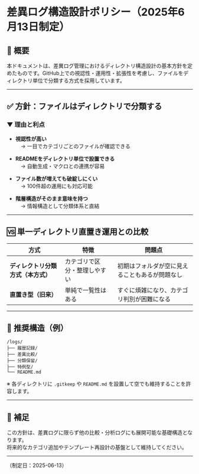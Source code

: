 # 差異ログ構造設計ポリシー（2025年6月13日制定）

## 📌 概要
本ドキュメントは、差異ログ管理におけるディレクトリ構造設計の基本方針を定めたものです。GitHub上での視認性・運用性・拡張性を考慮し、ファイルをディレクトリ単位で分類する方式を採用しています。

----

## ✅ 方針：ファイルはディレクトリで分類する

### ▼ 理由と利点

- **視認性が高い**  
　→ 一目でカテゴリごとのファイルが確認できる

- **READMEをディレクトリ単位で設置できる**  
　→ 自動生成・マクロとの連携が容易

- **ファイル数が増えても破綻しにくい**  
　→ 100件超の運用にも対応可能

- **階層構造がそのまま意味を持つ**  
　→ 情報構造として分類体系と直結

----

## 🆚 単一ディレクトリ直置き運用との比較

| 方式 | 特徴 | 問題点 |
|------|------|--------|
| **ディレクトリ分類方式（本方式）** | カテゴリで区分・整理しやすい | 初期はフォルダが空に見えることもあるが問題なし |
| **直置き型（旧来）** | 単純で一覧性はある | すぐに煩雑になり、カテゴリ判別が困難になる |

----

## 📁 推奨構造（例）

```
/logs/
├── 履歴記録/
├── 差異比較/
├── 分類保留/
├── 特例型/
└── README.md
```

※ 各ディレクトリに `.gitkeep` や `README.md` を設置して空でも維持することを許容します。

----

## 🧭 補足

この方針は、差異ログに限らず他の比較・分析ログにも展開可能な基礎構造となります。  
将来的なカテゴリ追加やテンプレート再設計の基盤として維持してください。

---

（制定日：2025-06-13）
